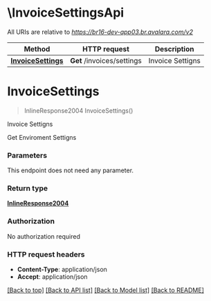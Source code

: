 # \InvoiceSettingsApi

All URIs are relative to *https://br16-dev-app03.br.avalara.com/v2*

Method | HTTP request | Description
------------- | ------------- | -------------
[**InvoiceSettings**](InvoiceSettingsApi.md#InvoiceSettings) | **Get** /invoices/settings | Invoice Settigns


# **InvoiceSettings**
> InlineResponse2004 InvoiceSettings()

Invoice Settigns

Get Enviroment Settigns


### Parameters
This endpoint does not need any parameter.

### Return type

[**InlineResponse2004**](inline_response_200_4.md)

### Authorization

No authorization required

### HTTP request headers

 - **Content-Type**: application/json
 - **Accept**: application/json

[[Back to top]](#) [[Back to API list]](../README.md#documentation-for-api-endpoints) [[Back to Model list]](../README.md#documentation-for-models) [[Back to README]](../README.md)

